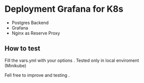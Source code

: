 # Deployment Grafana for K8s

- Postgres Backend
- Grafana
- Nginx as Reserve Proxy

## How to test
Fill the vars.yml with your options .
Tested only in local enviroment (Minikube)

Fell free to improve and testing .